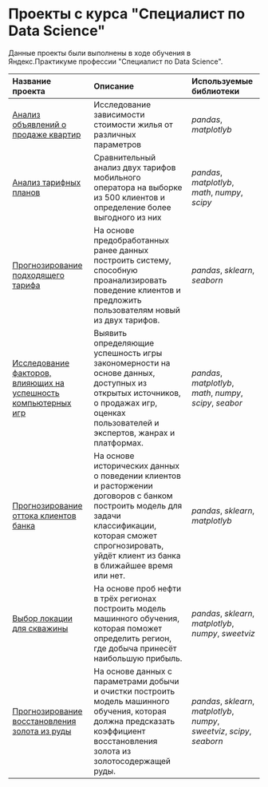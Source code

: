 # Проекты с курса "Специалист по Data Science"

Данные проекты были выполнены в ходе обучения в Яндекс.Практикуме профессии "Специалист по Data Science".

| Название проекта | Описание | Используемые библиотеки | 
| :---------------------- | :---------------------- | :---------------------- |
| [Анализ объявлений о продаже квартир](real_estate) | Исследование зависимости стоимости жилья от различных параметров| *pandas*, *matplotlyb* |
| [Анализ тарифных планов](tariffs) | Сравнительный анализ двух тарифов мобильного оператора на выборке из 500 клиентов и определение более выгодного из них| *pandas*, *matplotlyb*, *math*, *numpy*, *scipy* |
| [Прогнозирование подходящего тарифа](tariffs) |На основе предобработанных ранее данных построить систему, способную проанализировать поведение клиентов и предложить пользователям новый из двух тарифов. | *pandas*, *sklearn*, *seaborn*|
| [Исследование факторов, влияющих на успешность компьютерных игр](games) | Выявить определяющие успешность игры закономерности на основе данных, доступных из открытых источников, о продажах игр, оценках пользователей и экспертов, жанрах и платформах.| *pandas*, *matplotlyb*, *math*, *numpy*, *scipy*, *seabor* |
| [Прогнозирование оттока клиентов банка](banks_leaving) |На основе исторических данных о поведении клиентов и расторжении договоров с банком построить модель для задачи классификации, которая сможет спрогнозировать, уйдёт клиент из банка в ближайшее время или нет.| *pandas*, *sklearn*, *matplotlyb*|
| [Выбор локации для скважины](oil_production) |На основе проб нефти в трёх регионах построить модель машинного обучения, которая поможет определить регион, где добыча принесёт наибольшую прибыль.| *pandas*, *sklearn*, *matplotlyb*, *numpy*, *sweetviz*|
| [Прогнозирование восстановления золота из руды](gold_concetrate) |На основе данных с параметрами добычи и очистки построить модель машинного обучения, которая должна предсказать коэффициент восстановления золота из золотосодержащей руды.| *pandas*, *sklearn*, *matplotlyb*, *numpy*, *sweetviz*, *scipy*, *seaborn*|
